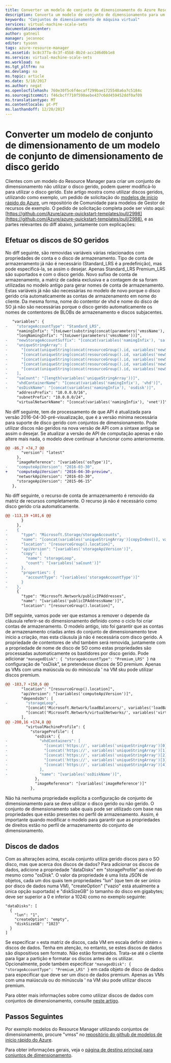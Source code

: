 ```yaml
---
title: Converter um modelo de conjunto de dimensionamento do Azure Resource Manager para utilizar o disco gerido | Microsoft Docs
description: Converta um modelo de conjunto de dimensionamento para um modelo de conjunto de dimensionamento de disco gerido.
keywords: "Conjuntos de dimensionamento de máquina virtual"
services: virtual-machine-scale-sets
documentationcenter: 
author: gatneil
manager: jeconnoc
editor: tysonn
tags: azure-resource-manager
ms.assetid: bc8c377a-8c3f-45b8-8b2d-acc2d6d0b1e8
ms.service: virtual-machine-scale-sets
ms.workload: na
ms.tgt_pltfrm: na
ms.devlang: na
ms.topic: article
ms.date: 5/18/2017
ms.author: negat
ms.openlocfilehash: 760e30f5c6f4ecaff299bae1725548a6a7c5184c
ms.sourcegitcommit: f46cbcff710f590aebe437c6dd459452ddf0af09
ms.translationtype: MT
ms.contentlocale: pt-PT
ms.lasthandoff: 12/20/2017
---
```

# <a name="convert-a-scale-set-template-to-a-managed-disk-scale-set-template"></a>Converter um modelo de conjunto de dimensionamento de um modelo de conjunto de dimensionamento de disco gerido

Clientes com um modelo do Resource Manager para criar um conjunto de dimensionamento não utilizar o disco gerido, podem querer modificá-lo para utilizar o disco gerido. Este artigo mostra como utilizar discos geridos, utilizando como exemplo, um pedido de solicitação do [modelos de início rápido do Azure](https://github.com/Azure/azure-quickstart-templates), um repositório de Comunidade para modelos de Gestor de recursos de exemplo. O pedido de solicitação completa pode ser visto aqui: [https://github.com/Azure/azure-quickstart-templates/pull/2998](https://github.com/Azure/azure-quickstart-templates/pull/2998), e as partes relevantes do diff abaixo, juntamente com explicações:

## <a name="making-the-os-disks-managed"></a>Efetuar os discos de SO geridos

No diff seguinte, são removidas variáveis várias relacionados com propriedades de conta e o disco de armazenamento. Tipo de conta de armazenamento já não é necessário (Standard_LRS é a predefinição), mas pode especificá-la, se assim o desejar. Apenas Standard_LRS Premium_LRS são suportados e com o disco gerido. Novo sufixo de conta de armazenamento, a matriz de cadeia exclusiva e a contagem de sa foram utilizadas no modelo antigo para gerar nomes de conta de armazenamento. Estas variáveis já não são necessárias no modelo de novo porque o disco gerido cria automaticamente as contas de armazenamento em nome do cliente. Da mesma forma, nome do contentor de vhd e nome do disco de SO já não são necessárias porque o disco gerido automaticamente os nomes de contentores de BLOBs de armazenamento e discos subjacentes.

```diff
   "variables": {
-    "storageAccountType": "Standard_LRS",
     "namingInfix": "[toLower(substring(concat(parameters('vmssName'), uniqueString(resourceGroup().id)), 0, 9))]",
     "longNamingInfix": "[toLower(parameters('vmssName'))]",
-    "newStorageAccountSuffix": "[concat(variables('namingInfix'), 'sa')]",
-    "uniqueStringArray": [
-      "[concat(uniqueString(concat(resourceGroup().id, variables('newStorageAccountSuffix'), '0')))]",
-      "[concat(uniqueString(concat(resourceGroup().id, variables('newStorageAccountSuffix'), '1')))]",
-      "[concat(uniqueString(concat(resourceGroup().id, variables('newStorageAccountSuffix'), '2')))]",
-      "[concat(uniqueString(concat(resourceGroup().id, variables('newStorageAccountSuffix'), '3')))]",
-      "[concat(uniqueString(concat(resourceGroup().id, variables('newStorageAccountSuffix'), '4')))]"
-    ],
-    "saCount": "[length(variables('uniqueStringArray'))]",
-    "vhdContainerName": "[concat(variables('namingInfix'), 'vhd')]",
-    "osDiskName": "[concat(variables('namingInfix'), 'osdisk')]",
     "addressPrefix": "10.0.0.0/16",
     "subnetPrefix": "10.0.0.0/24",
     "virtualNetworkName": "[concat(variables('namingInfix'), 'vnet')]",
```


No diff seguinte, tem de processamento de que API é atualizada para versão 2016-04-30-pré-visualização, que é a versão mínima necessária para suporte de disco gerido com conjuntos de dimensionamento. Pode utilizar discos não geridos na nova versão de API com a sintaxe antiga se assim o desejar. Se atualizar a versão de API de computação apenas e não altere mais nada, o modelo deve continuar a funcionar como anteriormente.

```diff
@@ -86,7 +74,7 @@
       "version": "latest"
     },
     "imageReference": "[variables('osType')]",
-    "computeApiVersion": "2016-03-30",
+    "computeApiVersion": "2016-04-30-preview",
     "networkApiVersion": "2016-03-30",
     "storageApiVersion": "2015-06-15"
   },
```

No diff seguinte, o recurso de conta de armazenamento é removido da matriz de recursos completamente. O recurso já não é necessário como disco gerido cria automaticamente.

```diff
@@ -113,19 +101,6 @@
       }
     },
-    {
-      "type": "Microsoft.Storage/storageAccounts",
-      "name": "[concat(variables('uniqueStringArray')[copyIndex()], variables('newStorageAccountSuffix'))]",
-      "location": "[resourceGroup().location]",
-      "apiVersion": "[variables('storageApiVersion')]",
-      "copy": {
-        "name": "storageLoop",
-        "count": "[variables('saCount')]"
-      },
-      "properties": {
-        "accountType": "[variables('storageAccountType')]"
-      }
-    },
     {
       "type": "Microsoft.Network/publicIPAddresses",
       "name": "[variables('publicIPAddressName')]",
       "location": "[resourceGroup().location]",
```

Diff seguinte, vamos pode ver que estamos a remover o depende da cláusula referir-se do dimensionamento definido como o ciclo foi criar contas de armazenamento. O modelo antigo, isto foi garantir que as contas de armazenamento criadas antes do conjunto de dimensionamento teve início a criação, mas esta cláusula já não é necessária com disco gerido. A propriedade de contentores de vhd também será removida, juntamente com a propriedade de nome de disco de SO como estas propriedades são processadas automaticamente os bastidores por disco gerido. Pode adicionar `"managedDisk": { "storageAccountType": "Premium_LRS" }` na configuração de "osDisk", se pretendesse discos de SO premium. Apenas as VMs com uma maiúscula ou do minúscula ' na VM sku pode utilizar discos premium.

```diff
@@ -183,7 +158,6 @@
       "location": "[resourceGroup().location]",
       "apiVersion": "[variables('computeApiVersion')]",
       "dependsOn": [
-        "storageLoop",
         "[concat('Microsoft.Network/loadBalancers/', variables('loadBalancerName'))]",
         "[concat('Microsoft.Network/virtualNetworks/', variables('virtualNetworkName'))]"
       ],
@@ -200,16 +174,8 @@
         "virtualMachineProfile": {
           "storageProfile": {
             "osDisk": {
-              "vhdContainers": [
-                "[concat('https://', variables('uniqueStringArray')[0], variables('newStorageAccountSuffix'), '.blob.core.windows.net/', variables('vhdContainerName'))]",
-                "[concat('https://', variables('uniqueStringArray')[1], variables('newStorageAccountSuffix'), '.blob.core.windows.net/', variables('vhdContainerName'))]",
-                "[concat('https://', variables('uniqueStringArray')[2], variables('newStorageAccountSuffix'), '.blob.core.windows.net/', variables('vhdContainerName'))]",
-                "[concat('https://', variables('uniqueStringArray')[3], variables('newStorageAccountSuffix'), '.blob.core.windows.net/', variables('vhdContainerName'))]",
-                "[concat('https://', variables('uniqueStringArray')[4], variables('newStorageAccountSuffix'), '.blob.core.windows.net/', variables('vhdContainerName'))]"
-              ],
-              "name": "[variables('osDiskName')]",
             },
             "imageReference": "[variables('imageReference')]"
           },

```

Não há nenhuma propriedade explícita a configuração de conjunto de dimensionamento para se deve utilizar o disco gerido ou não gerido. O conjunto de dimensionamento sabe quais pode ser utilizado com base nas propriedades que estão presentes no perfil de armazenamento. Assim, é importante quando modificar o modelo para garantir que as propriedades de direitos estão no perfil de armazenamento do conjunto de dimensionamento.


## <a name="data-disks"></a>Discos de dados

Com as alterações acima, escala conjunto utiliza gerido discos para o SO disco, mas que acerca dos discos de dados? Para adicionar os discos de dados, adicione a propriedade "dataDisks" em "storageProfile" ao nível do mesmo como "osDisk". O valor da propriedade é uma lista JSON de objetos, cada um dos quais tem propriedades "lun" (que tem de ser único por disco de dados numa VM), "createOption" ("vazio" está atualmente a única opção suportada) e "diskSizeGB" (o tamanho do disco em gigabytes; deve ser superior a 0 e inferior a 1024) como no exemplo seguinte: 

```
"dataDisks": [
  {
    "lun": "1",
    "createOption": "empty",
    "diskSizeGB": "1023"
  }
]
```

Se especificar `n` esta matriz de discos, cada VM em escala definir obtém `n` discos de dados. Tenha em atenção, no entanto, se estes discos de dados são dispositivos sem formato. Não estão formatados. Trata-se até o cliente para ligar a partição e formatar os discos antes de os utilizar. Opcionalmente, pode também especificar `"managedDisk": { "storageAccountType": "Premium_LRS" }` em cada objeto de disco de dados para especificar que deve ser um disco de dados premium. Apenas as VMs com uma maiúscula ou do minúscula ' na VM sku pode utilizar discos premium.

Para obter mais informações sobre como utilizar discos de dados com conjuntos de dimensionamento, consulte [neste artigo](./virtual-machine-scale-sets-attached-disks.md).


## <a name="next-steps"></a>Passos Seguintes
Por exemplo modelos do Resource Manager utilizando conjuntos de dimensionamento, procure "vmss" no [repositório do github de modelos de início rápido do Azure](https://github.com/Azure/azure-quickstart-templates).

Para obter informações gerais, veja o [página de destino principal para conjuntos de dimensionamento](https://azure.microsoft.com/services/virtual-machine-scale-sets/).

